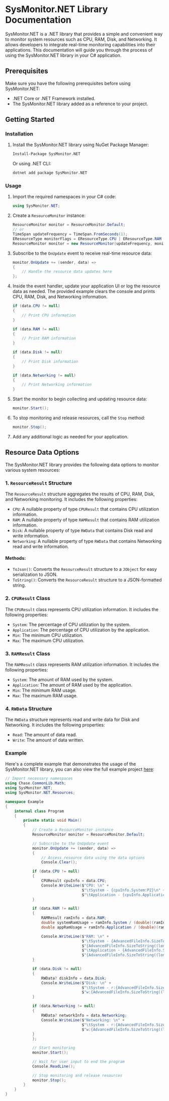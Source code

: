 # SysMonitor.NET Library Documentation

SysMonitor.NET is a .NET library that provides a simple and convenient way to monitor system resources such as CPU, RAM, Disk, and Networking. It allows developers to integrate real-time monitoring capabilities into their applications. This documentation will guide you through the process of using the SysMonitor.NET library in your C# application.

## Prerequisites

Make sure you have the following prerequisites before using SysMonitor.NET:

- .NET Core or .NET Framework installed.
- The SysMonitor.NET library added as a reference to your project.

## Getting Started

### Installation

1. Install the SysMonitor.NET library using NuGet Package Manager:

   ```bash
   Install-Package SysMonitor.NET
   ```

   Or using .NET CLI:

   ```bash
   dotnet add package SysMonitor.NET
   ```

### Usage

1. Import the required namespaces in your C# code:

   ```csharp
   using SysMonitor.NET;
   ```

2. Create a `ResourceMonitor` instance:

   ```csharp
   ResourceMonitor monitor = ResourceMonitor.Default;
   // or
   TimeSpan updateFrequency = TimeSpan.FromSeconds(1);
   EResourceType monitorFlags = EResourceType.CPU | EResourceType.RAM | EResourceType.DISK | EResourceType.NETWORK;
   ResourceMonitor monitor = new ResourceMonitor(updateFrequency, monitorFlags);
   ```

3. Subscribe to the `OnUpdate` event to receive real-time resource data:

   ```csharp
   monitor.OnUpdate += (sender, data) =>
   {
       // Handle the resource data updates here
   };
   ```

4. Inside the event handler, update your application UI or log the resource data as needed. The provided example clears the console and prints CPU, RAM, Disk, and Networking information.

   ```csharp
   if (data.CPU != null)
   {
       // Print CPU information
   }

   if (data.RAM != null)
   {
       // Print RAM information
   }

   if (data.Disk != null)
   {
       // Print Disk information
   }

   if (data.Networking != null)
   {
       // Print Networking information
   }
   ```

5. Start the monitor to begin collecting and updating resource data:

   ```csharp
   monitor.Start();
   ```

6. To stop monitoring and release resources, call the `Stop` method:

   ```csharp
   monitor.Stop();
   ```

7. Add any additional logic as needed for your application.

## Resource Data Options

The SysMonitor.NET library provides the following data options to monitor various system resources:

### 1. `ResourceResult` Structure

The `ResourceResult` structure aggregates the results of CPU, RAM, Disk, and Networking monitoring. It includes the following properties:

- `CPU`: A nullable property of type `CPUResult` that contains CPU utilization information.
- `RAM`: A nullable property of type `RAMResult` that contains RAM utilization information.
- `Disk`: A nullable property of type `RWData` that contains Disk read and write information.
- `Networking`: A nullable property of type `RWData` that contains Networking read and write information.

#### Methods:

- `ToJson()`: Converts the `ResourceResult` structure to a `JObject` for easy serialization to JSON.
- `ToString()`: Converts the `ResourceResult` structure to a JSON-formatted string.

### 2. `CPUResult` Class

The `CPUResult` class represents CPU utilization information. It includes the following properties:

- `System`: The percentage of CPU utilization by the system.
- `Application`: The percentage of CPU utilization by the application.
- `Min`: The minimum CPU utilization.
- `Max`: The maximum CPU utilization.

### 3. `RAMResult` Class

The `RAMResult` class represents RAM utilization information. It includes the following properties:

- `System`: The amount of RAM used by the system.
- `Application`: The amount of RAM used by the application.
- `Min`: The minimum RAM usage.
- `Max`: The maximum RAM usage.

### 4. `RWData` Structure

The `RWData` structure represents read and write data for Disk and Networking. It includes the following properties:

- `Read`: The amount of data read.
- `Write`: The amount of data written.


### Example

Here's a complete example that demonstrates the usage of the SysMonitor.NET library, you can also view the full example project [here](/Example/Program.cs):

```csharp
// Import necessary namespaces
using Chase.CommonLib.Math;
using SysMonitor.NET;
using SysMonitor.NET.Resources;

namespace Example
{
    internal class Program
    {
        private static void Main()
        {
            // Create a ResourceMonitor instance
            ResourceMonitor monitor = ResourceMonitor.Default;

            // Subscribe to the OnUpdate event
            monitor.OnUpdate += (sender, data) =>
            {
                // Access resource data using the data options
                Console.Clear();

            if (data.CPU != null)
            {
                CPUResult cpuInfo = data.CPU;
                Console.WriteLine($"CPU: \n" +
                                  $"\tSystem - {cpuInfo.System:P2}\n" +
                                  $"\tApplication - {cpuInfo.Application:P2}");
            }

            if (data.RAM != null)
            {
                RAMResult ramInfo = data.RAM;
                double systemRamUsage = ramInfo.System / (double)(ramInfo.Max);
                double appRamUsage = ramInfo.Application / (double)(ramInfo.Max);

                Console.WriteLine($"RAM: \n" +
                                  $"\tSystem - {AdvancedFileInfo.SizeToString((long)(ramInfo.System))} / " +
                                  $"{AdvancedFileInfo.SizeToString((long)(ramInfo.Max))} ({systemRamUsage:P2})\n" +
                                  $"\tApplication - {AdvancedFileInfo.SizeToString((long)(ramInfo.Application))} / " +
                                  $"{AdvancedFileInfo.SizeToString((long)(ramInfo.Max))} ({appRamUsage:P2})");
            }

            if (data.Disk != null)
            {
                RWData? diskInfo = data.Disk;
                Console.WriteLine($"Disk: \n" +
                                  $"\tSystem - r:{AdvancedFileInfo.SizeToString((long)(diskInfo?.Read ?? 0))}/s " +
                                  $"w:{AdvancedFileInfo.SizeToString((long)(diskInfo?.Write ?? 0))}/s");
            }

            if (data.Networking != null)
            {
                RWData? networkInfo = data.Networking;
                Console.WriteLine($"Networking: \n" +
                                  $"\tSystem - r:{AdvancedFileInfo.SizeToString((long)(networkInfo?.Read ?? 0))}/s " +
                                  $"w:{AdvancedFileInfo.SizeToString((long)(networkInfo?.Write ?? 0))}/s");
            }
            };

            // Start monitoring
            monitor.Start();

            // Wait for user input to end the program
            Console.ReadLine();

            // Stop monitoring and release resources
            monitor.Stop();
        }
    }
}

```